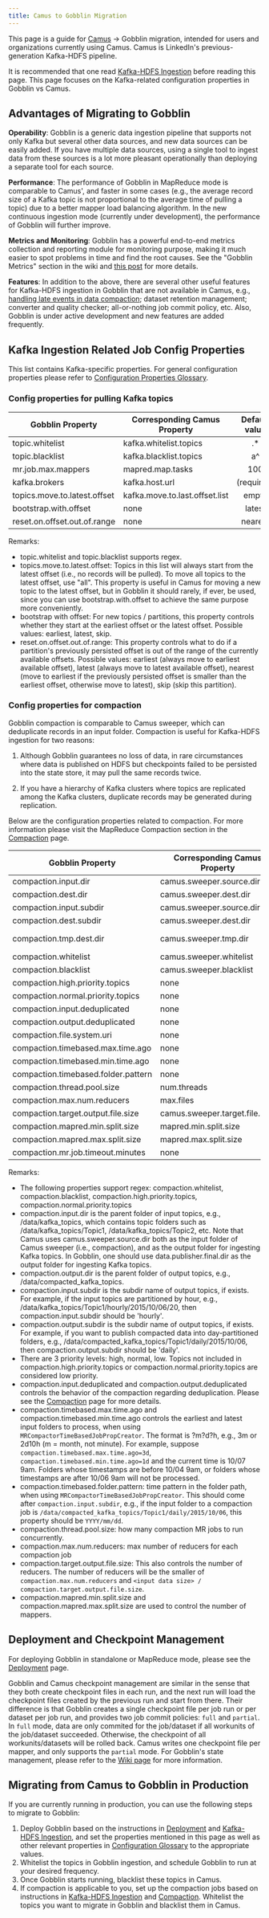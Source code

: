 ```yaml
---
title: Camus to Gobblin Migration
---
```


This page is a guide for [Camus](https://github.com/linkedin/camus) → Gobblin migration, intended for users and organizations currently using Camus. Camus is LinkedIn's previous-generation Kafka-HDFS pipeline.

It is recommended that one read [Kafka-HDFS Ingestion](../case-studies/Kafka-HDFS-Ingestion) before reading this page. This page focuses on the Kafka-related configuration properties in Gobblin vs Camus.

## Advantages of Migrating to Gobblin

**Operability**: Gobblin is a generic data ingestion pipeline that supports not only Kafka but several other data sources, and new data sources can be easily added. If you have multiple data sources, using a single tool to ingest data from these sources is a lot more pleasant operationally than deploying a separate tool for each source.

**Performance**: The performance of Gobblin in MapReduce mode is comparable to Camus', and faster in some cases (e.g., the average record size of a Kafka topic is not proportional to the average time of pulling a topic) due to a better mapper load balancing algorithm. In the new continuous ingestion mode (currently under development), the performance of Gobblin will further improve.

**Metrics and Monitoring**: Gobblin has a powerful end-to-end metrics collection and reporting module for monitoring purpose, making it much easier to spot problems in time and find the root causes. See the "Gobblin Metrics" section in the wiki and [this post](../metrics/Gobblin-Metrics-next-generation-instrumentation-for-applications) for more details.

**Features**: In addition to the above, there are several other useful features for Kafka-HDFS ingestion in Gobblin that are not available in Camus, e.g., [handling late events in data compaction](../user-guide/Compaction#handling-late-records); dataset retention management; converter and quality checker; all-or-nothing job commit policy, etc. Also, Gobblin is under active development and new features are added frequently.

## Kafka Ingestion Related Job Config Properties

This list contains Kafka-specific properties. For general configuration properties please refer to [Configuration Properties Glossary](../user-guide/Configuration-Properties-Glossary).

### Config properties for pulling Kafka topics

| Gobblin Property   |  Corresponding Camus Property | Default value |
|----------|-------------|:------:|
| topic.whitelist |  kafka.whitelist.topics | .*|
| topic.blacklist |  kafka.blacklist.topics  | a^ |
| mr.job.max.mappers | mapred.map.tasks | 100 |
| kafka.brokers  | kafka.host.url | (required) |
| topics.move.to.latest.offset  | kafka.move.to.last.offset.list | empty |
| bootstrap.with.offset  | none | latest |
| reset.on.offset.out.of.range | none | nearest |

Remarks:

* topic.whitelist and topic.blacklist supports regex.
* topics.move.to.latest.offset: Topics in this list will always start from the latest offset (i.e., no records will be pulled). To move all topics to the latest offset, use "all". This property is useful in Camus for moving a new topic to the latest offset, but in Gobblin it should rarely, if ever, be used, since you can use bootstrap.with.offset to achieve the same purpose more conveniently.
* bootstrap with offset: For new topics / partitions, this property controls whether they start at the earliest offset or the latest offset. Possible values: earliest, latest, skip.
* reset.on.offset.out.of.range: This property controls what to do if a partition's previously persisted offset is out of the range of the currently available offsets. Possible values: earliest (always move to earliest available offset), latest (always move to latest available offset), nearest (move to earliest if the previously persisted offset is smaller than the earliest offset, otherwise move to latest), skip (skip this partition).

### Config properties for compaction

Gobblin compaction is comparable to Camus sweeper, which can deduplicate records in an input folder. Compaction is useful for Kafka-HDFS ingestion for two reasons:

1. Although Gobblin guarantees no loss of data, in rare circumstances where data is published on HDFS but checkpoints failed to be persisted into the state store, it may pull the same records twice.

2. If you have a hierarchy of Kafka clusters where topics are replicated among the Kafka clusters, duplicate records may be generated during replication.

Below are the configuration properties related to compaction. For more information please visit the MapReduce Compaction section in the [Compaction](../user-guide/Compaction) page.

| Gobblin Property   |  Corresponding Camus Property | Default value |
|----------|-------------|:------:|
| compaction.input.dir |  camus.sweeper.source.dir | (required) |
| compaction.dest.dir |  camus.sweeper.dest.dir | (required) |
| compaction.input.subdir |  camus.sweeper.source.dir | hourly |
| compaction.dest.subdir |  camus.sweeper.dest.dir | daily |
| compaction.tmp.dest.dir | camus.sweeper.tmp.dir | /tmp/gobblin-compaction |
| compaction.whitelist |  camus.sweeper.whitelist | .* |
| compaction.blacklist |  camus.sweeper.blacklist | a^ |
| compaction.high.priority.topics | none |a^|
| compaction.normal.priority.topics | none |a^|
| compaction.input.deduplicated | none | false |
| compaction.output.deduplicated | none | true |
| compaction.file.system.uri | none ||
| compaction.timebased.max.time.ago |  none | 3d |
| compaction.timebased.min.time.ago | none | 1d |
| compaction.timebased.folder.pattern | none | YYYY/mm/dd |
| compaction.thread.pool.size | num.threads | 20 |
| compaction.max.num.reducers | max.files | 900 |
| compaction.target.output.file.size | camus.sweeper.target.file.size | 268435456 |
| compaction.mapred.min.split.size | mapred.min.split.size | 268435456 |
| compaction.mapred.max.split.size | mapred.max.split.size | 268435456 |
| compaction.mr.job.timeout.minutes | none | |

Remarks:

* The following properties support regex: compaction.whitelist, compaction.blacklist, compaction.high.priority.topics, compaction.normal.priority.topics
* compaction.input.dir is the parent folder of input topics, e.g., /data/kafka_topics, which contains topic folders such as /data/kafka_topics/Topic1, /data/kafka_topics/Topic2, etc. Note that Camus uses camus.sweeper.source.dir both as the input folder of Camus sweeper (i.e., compaction), and as the output folder for ingesting Kafka topics. In Gobblin, one should use data.publisher.final.dir as the output folder for ingesting Kafka topics.
* compaction.output.dir is the parent folder of output topics, e.g., /data/compacted_kafka_topics.
* compaction.input.subdir is the subdir name of output topics, if exists. For example, if the input topics are partitioned by hour, e.g., /data/kafka_topics/Topic1/hourly/2015/10/06/20, then compaction.input.subdir should be 'hourly'.
* compaction.output.subdir is the subdir name of output topics, if exists. For example, if you want to publish compacted data into day-partitioned folders, e.g., /data/compacted_kafka_topics/Topic1/daily/2015/10/06, then compaction.output.subdir should be 'daily'.
* There are 3 priority levels: high, normal, low. Topics not included in compaction.high.priority.topics or compaction.normal.priority.topics are considered low priority.
* compaction.input.deduplicated and compaction.output.deduplicated controls the behavior of the compaction regarding deduplication. Please see the [Compaction](../user-guide/Compaction) page for more details.
* compaction.timebased.max.time.ago and compaction.timebased.min.time.ago controls the earliest and latest input folders to process, when using `MRCompactorTimeBasedJobPropCreator`. The format is ?m?d?h, e.g., 3m or 2d10h (m = month, not minute). For example, suppose `compaction.timebased.max.time.ago=3d`, `compaction.timebased.min.time.ago=1d` and the current time is 10/07 9am. Folders whose timestamps are before 10/04 9am, or folders whose timestamps are after 10/06 9am will not be processed.
* compaction.timebased.folder.pattern: time pattern in the folder path, when using `MRCompactorTimeBasedJobPropCreator`. This should come after `compaction.input.subdir`, e.g., if the input folder to a compaction job is `/data/compacted_kafka_topics/Topic1/daily/2015/10/06`, this property should be `YYYY/mm/dd`.
* compaction.thread.pool.size: how many compaction MR jobs to run concurrently.
* compaction.max.num.reducers: max number of reducers for each compaction job
* compaction.target.output.file.size: This also controls the number of reducers. The number of reducers will be the smaller of `compaction.max.num.reducers` and `<input data size> / compaction.target.output.file.size`.
* compaction.mapred.min.split.size and compaction.mapred.max.split.size are used to control the number of mappers.

## Deployment and Checkpoint Management

For deploying Gobblin in standalone or MapReduce mode, please see the [Deployment](../user-guide/Gobblin-Deployment) page.

Gobblin and Camus checkpoint management are similar in the sense that they both create checkpoint files in each run, and the next run will load the checkpoint files created by the previous run and start from there. Their difference is that Gobblin creates a single checkpoint file per job run or per dataset per job run, and provides two job commit policies: `full` and `partial`. In `full` mode, data are only commited for the job/dataset if all workunits of the job/dataset succeeded. Otherwise, the checkpoint of all workunits/datasets will be rolled back. Camus writes one checkpoint file per mapper, and only supports the `partial` mode. For Gobblin's state management, please refer to the [Wiki page](../user-guide/State-Management-and-Watermarks) for more information.

## Migrating from Camus to Gobblin in Production

If you are currently running in production, you can use the following steps to migrate to Gobblin:

1. Deploy Gobblin based on the instructions in [Deployment](../user-guide/Gobblin-Deployment) and [Kafka-HDFS Ingestion](../case-studies/Kafka-HDFS-Ingestion), and set the properties mentioned in this page as well as other relevant properties in [Configuration Glossary](../user-guide/Configuration-Properties-Glossary) to the appropriate values.
2. Whitelist the topics in Gobblin ingestion, and schedule Gobblin to run at your desired frequency.
3. Once Gobblin starts running, blacklist these topics in Camus.
4. If compaction is applicable to you, set up the compaction jobs based on instructions in [Kafka-HDFS Ingestion](../case-studies/Kafka-HDFS-Ingestion) and [Compaction](../user-guide/Compaction). Whitelist the topics you want to migrate in Gobblin and blacklist them in Camus.
